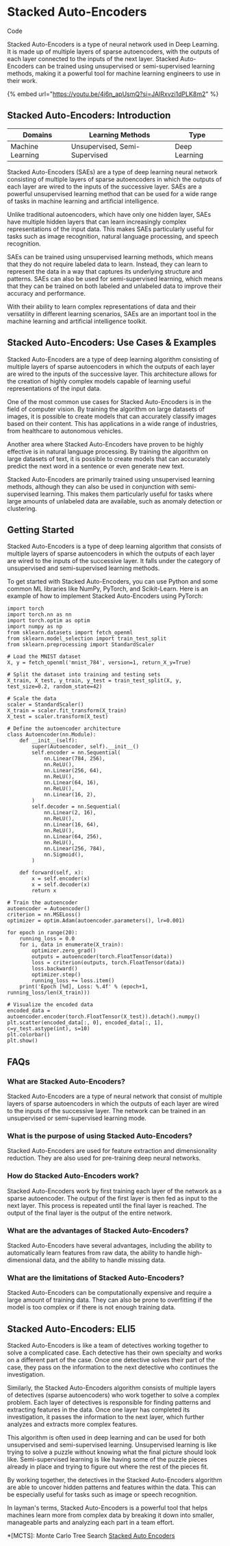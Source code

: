 # Stacked Auto-Encoders

Code

Stacked Auto-Encoders is a type of neural network used in Deep Learning. It is made up of multiple layers of sparse autoencoders, with the outputs of each layer connected to the inputs of the next layer. Stacked Auto-Encoders can be trained using unsupervised or semi-supervised learning methods, making it a powerful tool for machine learning engineers to use in their work.

{% embed url="https://youtu.be/4i6n_apUsmQ?si=JAIRxvzi1dPLK8m2" %}

## Stacked Auto-Encoders: Introduction

| Domains          | Learning Methods              | Type          |
| ---------------- | ----------------------------- | ------------- |
| Machine Learning | Unsupervised, Semi-Supervised | Deep Learning |

Stacked Auto-Encoders (SAEs) are a type of deep learning neural network consisting of multiple layers of sparse autoencoders in which the outputs of each layer are wired to the inputs of the successive layer. SAEs are a powerful unsupervised learning method that can be used for a wide range of tasks in machine learning and artificial intelligence.

Unlike traditional autoencoders, which have only one hidden layer, SAEs have multiple hidden layers that can learn increasingly complex representations of the input data. This makes SAEs particularly useful for tasks such as image recognition, natural language processing, and speech recognition.

SAEs can be trained using unsupervised learning methods, which means that they do not require labeled data to learn. Instead, they can learn to represent the data in a way that captures its underlying structure and patterns. SAEs can also be used for semi-supervised learning, which means that they can be trained on both labeled and unlabeled data to improve their accuracy and performance.

With their ability to learn complex representations of data and their versatility in different learning scenarios, SAEs are an important tool in the machine learning and artificial intelligence toolkit.

## Stacked Auto-Encoders: Use Cases & Examples

Stacked Auto-Encoders are a type of deep learning algorithm consisting of multiple layers of sparse autoencoders in which the outputs of each layer are wired to the inputs of the successive layer. This architecture allows for the creation of highly complex models capable of learning useful representations of the input data.

One of the most common use cases for Stacked Auto-Encoders is in the field of computer vision. By training the algorithm on large datasets of images, it is possible to create models that can accurately classify images based on their content. This has applications in a wide range of industries, from healthcare to autonomous vehicles.

Another area where Stacked Auto-Encoders have proven to be highly effective is in natural language processing. By training the algorithm on large datasets of text, it is possible to create models that can accurately predict the next word in a sentence or even generate new text.

Stacked Auto-Encoders are primarily trained using unsupervised learning methods, although they can also be used in conjunction with semi-supervised learning. This makes them particularly useful for tasks where large amounts of unlabeled data are available, such as anomaly detection or clustering.

## Getting Started

Stacked Auto-Encoders is a type of deep learning algorithm that consists of multiple layers of sparse autoencoders in which the outputs of each layer are wired to the inputs of the successive layer. It falls under the category of unsupervised and semi-supervised learning methods.

To get started with Stacked Auto-Encoders, you can use Python and some common ML libraries like NumPy, PyTorch, and Scikit-Learn. Here is an example of how to implement Stacked Auto-Encoders using PyTorch:

```
import torch
import torch.nn as nn
import torch.optim as optim
import numpy as np
from sklearn.datasets import fetch_openml
from sklearn.model_selection import train_test_split
from sklearn.preprocessing import StandardScaler

# Load the MNIST dataset
X, y = fetch_openml('mnist_784', version=1, return_X_y=True)

# Split the dataset into training and testing sets
X_train, X_test, y_train, y_test = train_test_split(X, y, test_size=0.2, random_state=42)

# Scale the data
scaler = StandardScaler()
X_train = scaler.fit_transform(X_train)
X_test = scaler.transform(X_test)

# Define the autoencoder architecture
class Autoencoder(nn.Module):
    def __init__(self):
        super(Autoencoder, self).__init__()
        self.encoder = nn.Sequential(
            nn.Linear(784, 256),
            nn.ReLU(),
            nn.Linear(256, 64),
            nn.ReLU(),
            nn.Linear(64, 16),
            nn.ReLU(),
            nn.Linear(16, 2),
        )
        self.decoder = nn.Sequential(
            nn.Linear(2, 16),
            nn.ReLU(),
            nn.Linear(16, 64),
            nn.ReLU(),
            nn.Linear(64, 256),
            nn.ReLU(),
            nn.Linear(256, 784),
            nn.Sigmoid(),
        )

    def forward(self, x):
        x = self.encoder(x)
        x = self.decoder(x)
        return x

# Train the autoencoder
autoencoder = Autoencoder()
criterion = nn.MSELoss()
optimizer = optim.Adam(autoencoder.parameters(), lr=0.001)

for epoch in range(20):
    running_loss = 0.0
    for i, data in enumerate(X_train):
        optimizer.zero_grad()
        outputs = autoencoder(torch.FloatTensor(data))
        loss = criterion(outputs, torch.FloatTensor(data))
        loss.backward()
        optimizer.step()
        running_loss += loss.item()
    print('Epoch [%d], Loss: %.4f' % (epoch+1, running_loss/len(X_train)))

# Visualize the encoded data
encoded_data = autoencoder.encoder(torch.FloatTensor(X_test)).detach().numpy()
plt.scatter(encoded_data[:, 0], encoded_data[:, 1], c=y_test.astype(int), s=10)
plt.colorbar()
plt.show()

```

## FAQs

### What are Stacked Auto-Encoders?

Stacked Auto-Encoders are a type of neural network that consist of multiple layers of sparse autoencoders in which the outputs of each layer are wired to the inputs of the successive layer. The network can be trained in an unsupervised or semi-supervised learning mode.

### What is the purpose of using Stacked Auto-Encoders?

Stacked Auto-Encoders are used for feature extraction and dimensionality reduction. They are also used for pre-training deep neural networks.

### How do Stacked Auto-Encoders work?

Stacked Auto-Encoders work by first training each layer of the network as a sparse autoencoder. The output of the first layer is then fed as input to the next layer. This process is repeated until the final layer is reached. The output of the final layer is the output of the entire network.

### What are the advantages of Stacked Auto-Encoders?

Stacked Auto-Encoders have several advantages, including the ability to automatically learn features from raw data, the ability to handle high- dimensional data, and the ability to handle missing data.

### What are the limitations of Stacked Auto-Encoders?

Stacked Auto-Encoders can be computationally expensive and require a large amount of training data. They can also be prone to overfitting if the model is too complex or if there is not enough training data.

## Stacked Auto-Encoders: ELI5

Stacked Auto-Encoders is like a team of detectives working together to solve a complicated case. Each detective has their own specialty and works on a different part of the case. Once one detective solves their part of the case, they pass on the information to the next detective who continues the investigation.

Similarly, the Stacked Auto-Encoders algorithm consists of multiple layers of detectives (sparse autoencoders) who work together to solve a complex problem. Each layer of detectives is responsible for finding patterns and extracting features in the data. Once one layer has completed its investigation, it passes the information to the next layer, which further analyzes and extracts more complex features.

This algorithm is often used in deep learning and can be used for both unsupervised and semi-supervised learning. Unsupervised learning is like trying to solve a puzzle without knowing what the final picture should look like. Semi-supervised learning is like having some of the puzzle pieces already in place and trying to figure out where the rest of the pieces fit.

By working together, the detectives in the Stacked Auto-Encoders algorithm are able to uncover hidden patterns and features within the data. This can be especially useful for tasks such as image or speech recognition.

In layman's terms, Stacked Auto-Encoders is a powerful tool that helps machines learn more from complex data by breaking it down into smaller, manageable parts and analyzing each part in a team effort.

\*\[MCTS]: Monte Carlo Tree Search [Stacked Auto Encoders](https://serp.ai/stacked-auto-encoders/)
